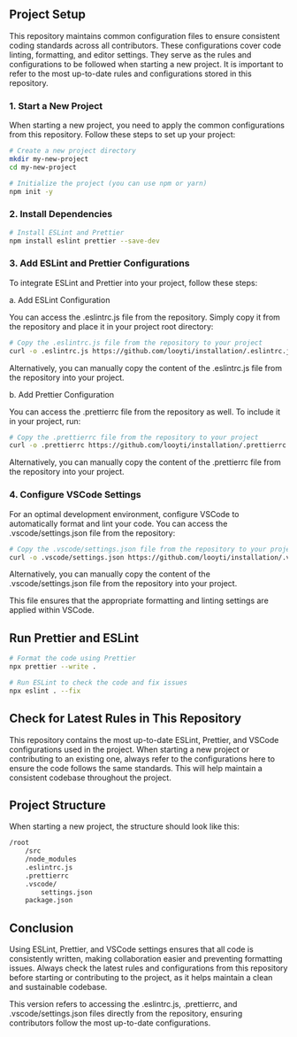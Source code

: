 ## Project Setup

This repository maintains common configuration files to ensure consistent coding standards across all contributors. These configurations cover code linting, formatting, and editor settings. They serve as the rules and configurations to be followed when starting a new project. It is important to refer to the most up-to-date rules and configurations stored in this repository.


### 1. Start a New Project

When starting a new project, you need to apply the common configurations from this repository. Follow these steps to set up your project:

```bash
# Create a new project directory
mkdir my-new-project
cd my-new-project

# Initialize the project (you can use npm or yarn)
npm init -y
```

### 2. Install Dependencies

```bash
# Install ESLint and Prettier
npm install eslint prettier --save-dev
```

### 3. Add ESLint and Prettier Configurations

To integrate ESLint and Prettier into your project, follow these steps:

a. Add ESLint Configuration

You can access the .eslintrc.js file from the repository. Simply copy it from the repository and place it in your project root directory:

```bash
# Copy the .eslintrc.js file from the repository to your project
curl -o .eslintrc.js https://github.com/looyti/installation/.eslintrc.js
```

Alternatively, you can manually copy the content of the .eslintrc.js file from the repository into your project.

b. Add Prettier Configuration

You can access the .prettierrc file from the repository as well. To include it in your project, run:

```bash
# Copy the .prettierrc file from the repository to your project
curl -o .prettierrc https://github.com/looyti/installation/.prettierrc
```

Alternatively, you can manually copy the content of the .prettierrc file from the repository into your project.


### 4. Configure VSCode Settings

For an optimal development environment, configure VSCode to automatically format and lint your code. You can access the .vscode/settings.json file from the repository:

```bash
# Copy the .vscode/settings.json file from the repository to your project
curl -o .vscode/settings.json https://github.com/looyti/installation/.vscode/settings.json
```

Alternatively, you can manually copy the content of the .vscode/settings.json file from the repository into your project.

This file ensures that the appropriate formatting and linting settings are applied within VSCode.



## Run Prettier and ESLint

```bash
# Format the code using Prettier
npx prettier --write .

# Run ESLint to check the code and fix issues
npx eslint . --fix
```

## Check for Latest Rules in This Repository

This repository contains the most up-to-date ESLint, Prettier, and VSCode configurations used in the project. When starting a new project or contributing to an existing one, always refer to the configurations here to ensure the code follows the same standards. This will help maintain a consistent codebase throughout the project.

## Project Structure

When starting a new project, the structure should look like this:

```bash
/root
    /src
    /node_modules
    .eslintrc.js
    .prettierrc
    .vscode/
        settings.json
    package.json
```

## Conclusion

Using ESLint, Prettier, and VSCode settings ensures that all code is consistently written, making collaboration easier and preventing formatting issues. Always check the latest rules and configurations from this repository before starting or contributing to the project, as it helps maintain a clean and sustainable codebase.

This version refers to accessing the .eslintrc.js, .prettierrc, and .vscode/settings.json files directly from the repository, ensuring contributors follow the most up-to-date configurations.
